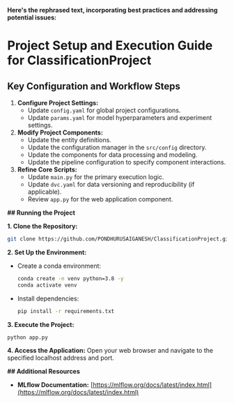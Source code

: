  **Here's the rephrased text, incorporating best practices and addressing potential issues:**

# Project Setup and Execution Guide for ClassificationProject

## Key Configuration and Workflow Steps

1. **Configure Project Settings:**
   - Update `config.yaml` for global project configurations.
   - Update `params.yaml` for model hyperparameters and experiment settings.
2. **Modify Project Components:**
   - Update the entity definitions.
   - Update the configuration manager in the `src/config` directory.
   - Update the components for data processing and modeling.
   - Update the pipeline configuration to specify component interactions.
3. **Refine Core Scripts:**
   - Update `main.py` for the primary execution logic.
   - Update `dvc.yaml` for data versioning and reproducibility (if applicable).
   - Review `app.py` for the web application component.

**## Running the Project**

**1. Clone the Repository:**
   ```bash
   git clone https://github.com/PONDHURUSAIGANESH/ClassificationProject.git
   ```

**2. Set Up the Environment:**
   - Create a conda environment:
     ```bash
     conda create -n venv python=3.8 -y
     conda activate venv
     ```
   - Install dependencies:
     ```bash
     pip install -r requirements.txt
     ```

**3. Execute the Project:**
   ```bash
   python app.py
   ```

**4. Access the Application:**
   Open your web browser and navigate to the specified localhost address and port.

**## Additional Resources**

- **MLflow Documentation:** [https://mlflow.org/docs/latest/index.html](https://mlflow.org/docs/latest/index.html)

